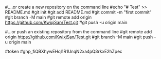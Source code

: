 #....or create a new repository on the command line
#echo "# Test" >> README.md
#git init
#git add README.md
#git commit -m "first commit"
#git branch -M main
#git remote add origin https://github.com/KwixjSan/Test.git
#git push -u origin main


#…or push an existing repository from the command line
#git remote add origin https://github.com/KwixjSan/Test.git
#git branch -M main
#git push -u origin main


#token
#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
